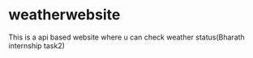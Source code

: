 # weatherwebsite
This is a api based website where u can check weather status(Bharath internship task2)
